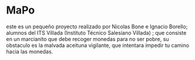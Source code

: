 MaPo
====

este es un pequeño proyecto realizado por Nicolas Bone e Ignacio Borello; alumnos del ITS Villada (Instituto Técnico Salesiano Villada) ; que consiste en un marcianito que debe recoger monedas para no ser pobre, su obstaculo es la malvada aceituna vigilante, que intentara impedir tu camino hacia las monedas.